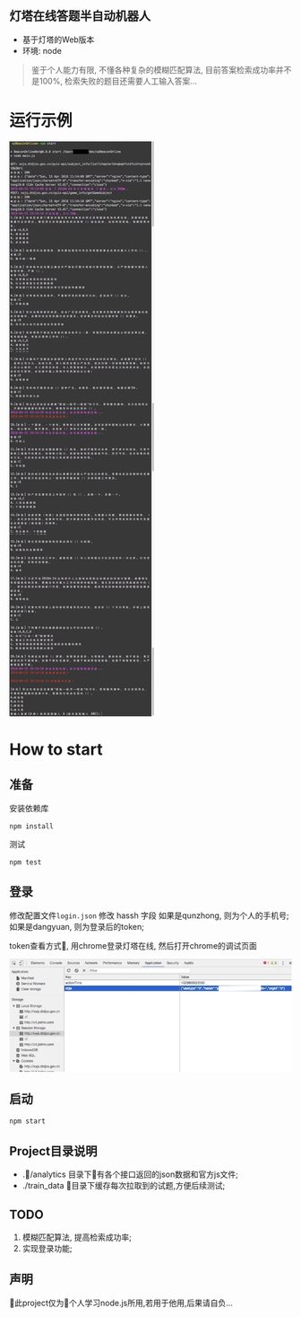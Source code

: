 ## 灯塔在线答题半自动机器人
- 基于灯塔的Web版本
- 环境: node

> 鉴于个人能力有限, 不懂各种复杂的模糊匹配算法, 目前答案检索成功率并不是100%, 检索失败的题目还需要人工输入答案...

# 运行示例
![运行示例](./images/sample.jpg)

# How to start
## 准备
安装依赖库
```
npm install
```
测试
```
npm test
```

## 登录
修改配置文件`login.json` 
修改 hassh 字段
如果是qunzhong, 则为个人的手机号;
如果是dangyuan, 则为登录后的token;

token查看方式, 用chrome登录灯塔在线, 然后打开chrome的调试页面

![查看方式](./images/chrome_token.jpg)

## 启动
```
npm start
```

## Project目录说明
* ./analytics 目录下有各个接口返回的json数据和官方js文件;
* ./train_data 目录下缓存每次拉取到的试题,方便后续测试;


## TODO 
1. 模糊匹配算法, 提高检索成功率;
2. 实现登录功能;

## 声明
此project仅为个人学习node.js所用,若用于他用,后果请自负...